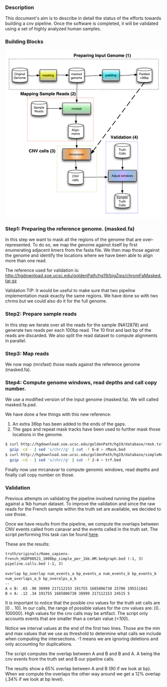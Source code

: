 ### Description

This document's aim is to describe in detail the status of the efforts towards
building a cnv pipeline. Once the software is completed, it will be validated
using a set of highly analyzed human samples.

### Building Blocks

![](https://raw.githubusercontent.com/drio/py.analysis/master/pipelines/cnv/src/schema/cnv.png)

### Step1: Preparing the reference genome. (masked.fa)

In this step we want to mask all the regions of the genome that are over-represented.
To do so, we map the genome against itself by first enumerating adjacent kmers from the
fasta file. We then map those against the genome and identify the locations where we
have been able to align more than one read.

The reference used for validation is: http://hgdownload.soe.ucsc.edu/goldenPath/hg19/bigZips/chromFaMasked.tar.gz

Validation TIP: It would be useful to make sure that two pipeline implementation
mask exactly the same regions. We have done so with two chrms but we could also do
it for the full genome.

### Step2: Prepare sample reads

In this step we iterate over all the reads for the sample (NA12878) and generate two
reads per each 100bp read. The 10 first and last bp of the reads are discarded. We also
split the read dataset to compute alignments in parallel.

### Step3: Map reads

We now map (mrsfast) those reads against the reference genome (masked.fa).

### Step4: Compute genome windows, read depths and call copy number.

We use a modified version of the input genome (masked.fa). We will called masked.fa.pad.

We have done a few things with this new reference:

1. An extra 36bp has been added to the ends of the gaps.
2. The gaps and repeat mask tracks have been used to further mask
those locations in the genome.

```sh
$ curl http://hgdownload.soe.ucsc.edu/goldenPath/hg19/database/rmsk.txt.gz | \
  gzip -cd - | sed 's/chr//g' | cut -f 6-8 > rMask.bed
$ curl http://hgdownload.soe.ucsc.edu/goldenPath/hg19/database/simpleRepeat.txt.gz  | \
  gzip -cd - | sed 's/chr//g' | cut -f 2-4 > trf.bed
```

Finally now use mrcanavar to compute genomic windows, read depths and finally
call copy number on those.

### Validation

Previous attempts on validating the pipeline involved running the pipeline against a 1kb human 
dataset. To improve the validation and since the raw reads for the French sample within the 
truth set are available, we decided to use those.

Once we have results from the pipeline, we compute the overlaps between CNV events called 
from canavar and the events called in the truth set. The script performing this task can 
be found [here](https://github.com/drio/py.analysis/blob/master/pipelines/cnv/src/validation/v2-run-intersect.sh).

These are the results:

```
truth/originals/Homo_sapiens-French_HGDP00521_1000bp_simple_per_1kb.HM.bedgraph.bed (-1, 3)
pipeline.calls.bed (-1, 3)

overlap bp_overlap num_events_a bp_events_a num_events_b bp_events_b num_overlaps_a_b bp_overalps_a_b
--
A ∩ B: .65 .90 38999 217112153 191755 1685806730 25706 195511042
B ∩ A: .12 .34 191755 1685806730 38999 217112153 24515 5
```

It is important to notice that the posible cnv values for the truth set calls are [0 .. 10].
In our calls, the range of possible values for the cnv values are: [0.. 100000]. High values for 
the cnv calls may be artifact. The script only accounts events that are smaller than a certain
value (*<100*).

Notice we interval values at the end of the first two lines. Those are the min and max values 
that we use as threshold to determine what calls we include when computing the intersections.
-1 means we are ignoring deletions and only accounting for duplications.

The script computes the overlap between A and B and B and A. A being the cnv events from the truth set
and B our pipeline calls.

The results show a 65% overlap between A and B (90 if we look at bp). When we compute the overlaps
the other way around we get a 12% overlap (.34% if we look at bp level).



